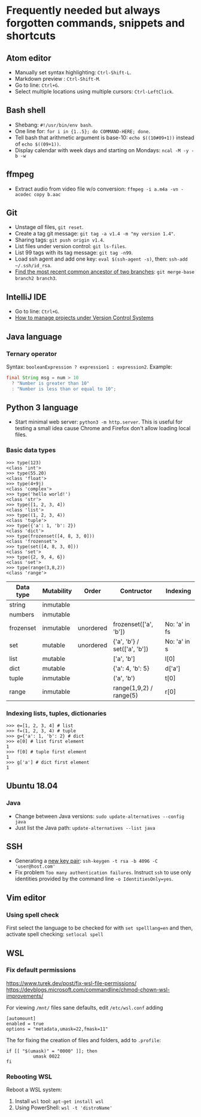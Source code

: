 # Frequently needed but always forgotten commands, snippets and shortcuts

## Atom editor
- Manually set syntax highlighting: ```Ctrl-Shift-L```.
- Markdown preview : ```Ctrl-Shift-M```.
- Go to line: ```Ctrl+G```.
- Select multiple locations using multiple cursors: ```Ctrl-LeftClick```.

## Bash shell
- Shebang: ```#!/usr/bin/env bash```.
- One line for: ```for i in {1..5}; do COMMAND-HERE; done```.
- Tell bash that arithmetic argument is base-10: ```echo $((10#09+1))``` instead of ```echo $((09+1))```.
- Display calendar with week days and starting on Mondays: ```ncal -M -y -b -w```

## ffmpeg
- Extract audio from video file w/o conversion: ```ffmpeg -i a.m4a -vn -acodec copy b.aac```

## Git
- Unstage *all* files, ```git reset```.
- Create a tag git message: ```git tag -a v1.4 -m "my version 1.4"```.
- Sharing tags: ```git push origin v1.4```.
- List files under version control: ```git ls-files```.
- List 99 tags with its tag message: ```git tag -n99```.
- Load ssh agent and add one key: ```eval $(ssh-agent -s)```, then: ```ssh-add ~/.ssh/id_rsa```.
- [Find the most recent common ancestor of two branches](https://stackoverflow.com/questions/1549146/git-find-the-most-recent-common-ancestor-of-two-branches): ```git merge-base branch2 branch3```.

## IntelliJ IDE
- Go to line: ```Ctrl+G```.
- [How to manage projects under Version Control Systems](https://intellij-support.jetbrains.com/hc/en-us/articles/206544839-How-to-manage-projects-under-Version-Control-Systems)

## Java language

### Ternary operator
Syntax: ```booleanExpression ? expression1 : expression2```.
Example:
```Java
final String msg = num > 10
  ? "Number is greater than 10"
  : "Number is less than or equal to 10";
```  
## Python 3 language
- Start minimal web server: ```python3 -m http.server```. This is useful for testing a small idea cause Chrome and Firefox don't allow loading local files.

### Basic data types

```
>>> type(123)
<class 'int'>
>>> type(55.20)
<class 'float'>
>>> type(4+9j)
<class 'complex'>
>>> type('hello world!')
<class 'str'>
>>> type([1, 2, 3, 4])
<class 'list'>
>>> type((1, 2, 3, 4))
<class 'tuple'>
>>> type({'a': 1, 'b': 2})
<class 'dict'>
>>> type(frozenset([4, 8, 3, 0]))
<class 'frozenset'>
>>> type(set([4, 8, 3, 0]))
<class 'set'>
>>> type({2, 9, 4, 6})
<class 'set'>
>>> type(range(3,8,2))
<class 'range'>
```

| Data type | Mutability |   Order   |          Contructor          |   Indexing    |
|-----------|------------|-----------|------------------------------|---------------|
| string    | inmutable  |           |                              |               |
| numbers   | inmutable  |           |                              |               |
| frozenset | inmutable  | unordered | frozenset(['a', 'b'])        | No: 'a' in fs |
| set       | mutable    | unordered | {'a', 'b'} / set(['a', 'b']) | No: 'a' in s  |
| list      | mutable    |           | ['a', 'b']                   | l[0]          |
| dict      | mutable    |           | {'a': 4, 'b': 5}             | d['a']        |
| tuple     | inmutable  |           | ('a', 'b')                   | t[0]          |
| range     | inmutable  |           | range(1,9,2) / range(5)      | r[0]          |

### Indexing lists, tuples, dictionaries

```
>>> e=[1, 2, 3, 4] # list
>>> f=(1, 2, 3, 4) # tuple
>>> g={'a': 1, 'b': 2} # dict
>>> e[0] # list first element
1
>>> f[0] # tuple first element
1
>>> g['a'] # dict first element
1
```

## Ubuntu 18.04

### Java
- Change between Java versions: ```sudo update-alternatives --config java```
- Just list the Java path: ```update-alternatives --list java```

## SSH
- Generating a [new key pair](https://help.github.com/en/enterprise/2.16/user/articles/generating-a-new-ssh-key-and-adding-it-to-the-ssh-agent#generating-a-new-ssh-key): ```ssh-keygen -t rsa -b 4096 -C 'user@host.com'```
- Fix problem ```Too many authentication failures```. Instruct ```ssh``` to use only identities provided by the command line ```-o IdentitiesOnly=yes```.

## Vim editor

### Using spell check
First select the language to be checked for with ```set spelllang=en``` and then, activate spell checking: ```setlocal spell```

## WSL

### Fix default permissions
<https://www.turek.dev/post/fix-wsl-file-permissions/>
<https://devblogs.microsoft.com/commandline/chmod-chown-wsl-improvements/>

For viewing ```/mnt/``` files sane defaults, edit ```/etc/wsl.conf``` adding

```
[automount]
enabled = true
options = "metadata,umask=22,fmask=11"
```
The for fixing the creation of files and folders, add to ```.profile```:

```
if [[ "$(umask)" = "0000" ]]; then
          umask 0022
fi
```

### Rebooting WSL
Reboot a WSL system:
1. Install ```wsl``` tool: ```apt-get install wsl```
2. Using PowerShell: ```wsl -t 'distroName'```